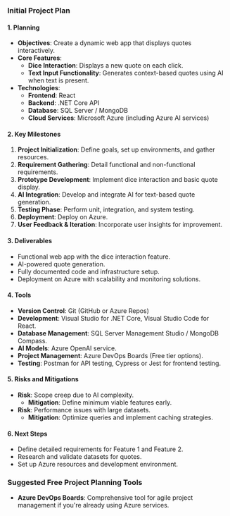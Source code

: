 

### Initial Project Plan

#### **1. Planning**
- **Objectives**: Create a dynamic web app that displays quotes interactively.
- **Core Features**:
  - **Dice Interaction**: Displays a new quote on each click.
  - **Text Input Functionality**: Generates context-based quotes using AI when text is present.
- **Technologies**:
  - **Frontend**: React
  - **Backend**: .NET Core API
  - **Database**: SQL Server / MongoDB
  - **Cloud Services**: Microsoft Azure (including Azure AI services)

#### **2. Key Milestones**
1. **Project Initialization**: Define goals, set up environments, and gather resources.
2. **Requirement Gathering**: Detail functional and non-functional requirements.
3. **Prototype Development**: Implement dice interaction and basic quote display.
4. **AI Integration**: Develop and integrate AI for text-based quote generation.
5. **Testing Phase**: Perform unit, integration, and system testing.
6. **Deployment**: Deploy on Azure.
7. **User Feedback & Iteration**: Incorporate user insights for improvement.

#### **3. Deliverables**
- Functional web app with the dice interaction feature.
- AI-powered quote generation.
- Fully documented code and infrastructure setup.
- Deployment on Azure with scalability and monitoring solutions.

#### **4. Tools**
- **Version Control**: Git (GitHub or Azure Repos)
- **Development**: Visual Studio for .NET Core, Visual Studio Code for React.
- **Database Management**: SQL Server Management Studio / MongoDB Compass.
- **AI Models**: Azure OpenAI service.
- **Project Management**: Azure DevOps Boards (Free tier options).
- **Testing**: Postman for API testing, Cypress or Jest for frontend testing.

#### **5. Risks and Mitigations**
- **Risk**: Scope creep due to AI complexity.
  - **Mitigation**: Define minimum viable features early.
- **Risk**: Performance issues with large datasets.
  - **Mitigation**: Optimize queries and implement caching strategies.

#### **6. Next Steps**
- Define detailed requirements for Feature 1 and Feature 2.
- Research and validate datasets for quotes.
- Set up Azure resources and development environment.

### Suggested Free Project Planning Tools
- **Azure DevOps Boards**: Comprehensive tool for agile project management if you're already using Azure services.